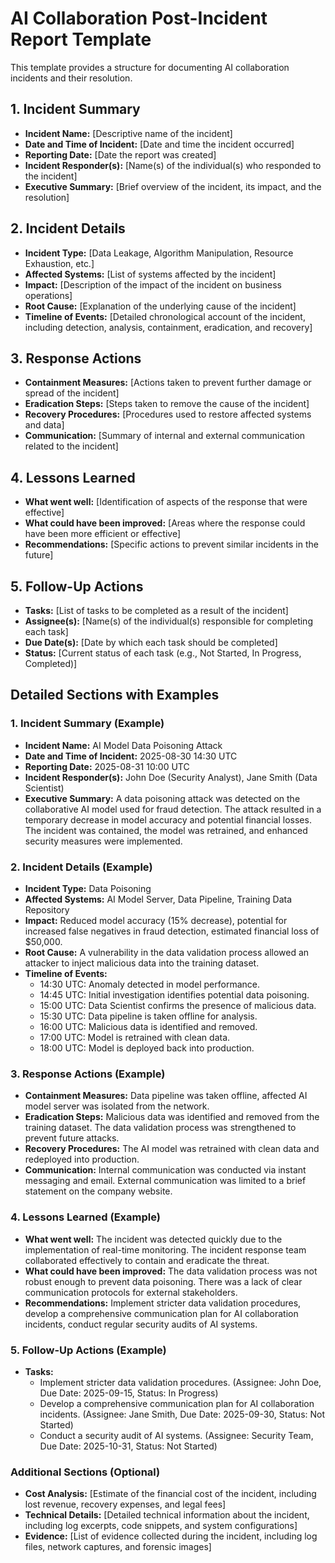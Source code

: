 # AI Collaboration Post-Incident Report Template

This template provides a structure for documenting AI collaboration incidents and their resolution.

## 1. Incident Summary
*   **Incident Name:** [Descriptive name of the incident]
*   **Date and Time of Incident:** [Date and time the incident occurred]
*   **Reporting Date:** [Date the report was created]
*   **Incident Responder(s):** [Name(s) of the individual(s) who responded to the incident]
*   **Executive Summary:** [Brief overview of the incident, its impact, and the resolution]

## 2. Incident Details
*   **Incident Type:** [Data Leakage, Algorithm Manipulation, Resource Exhaustion, etc.]
*   **Affected Systems:** [List of systems affected by the incident]
*   **Impact:** [Description of the impact of the incident on business operations]
*   **Root Cause:** [Explanation of the underlying cause of the incident]
*   **Timeline of Events:** [Detailed chronological account of the incident, including detection, analysis, containment, eradication, and recovery]

## 3. Response Actions
*   **Containment Measures:** [Actions taken to prevent further damage or spread of the incident]
*   **Eradication Steps:** [Steps taken to remove the cause of the incident]
*   **Recovery Procedures:** [Procedures used to restore affected systems and data]
*   **Communication:** [Summary of internal and external communication related to the incident]

## 4. Lessons Learned
*   **What went well:** [Identification of aspects of the response that were effective]
*   **What could have been improved:** [Areas where the response could have been more efficient or effective]
*   **Recommendations:** [Specific actions to prevent similar incidents in the future]

## 5. Follow-Up Actions
*   **Tasks:** [List of tasks to be completed as a result of the incident]
*   **Assignee(s):** [Name(s) of the individual(s) responsible for completing each task]
*   **Due Date(s):** [Date by which each task should be completed]
*   **Status:** [Current status of each task (e.g., Not Started, In Progress, Completed)]

## Detailed Sections with Examples

### 1. Incident Summary (Example)
*   **Incident Name:** AI Model Data Poisoning Attack
*   **Date and Time of Incident:** 2025-08-30 14:30 UTC
*   **Reporting Date:** 2025-08-31 10:00 UTC
*   **Incident Responder(s):** John Doe (Security Analyst), Jane Smith (Data Scientist)
*   **Executive Summary:** A data poisoning attack was detected on the collaborative AI model used for fraud detection. The attack resulted in a temporary decrease in model accuracy and potential financial losses. The incident was contained, the model was retrained, and enhanced security measures were implemented.

### 2. Incident Details (Example)
*   **Incident Type:** Data Poisoning
*   **Affected Systems:** AI Model Server, Data Pipeline, Training Data Repository
*   **Impact:** Reduced model accuracy (15% decrease), potential for increased false negatives in fraud detection, estimated financial loss of $50,000.
*   **Root Cause:** A vulnerability in the data validation process allowed an attacker to inject malicious data into the training dataset.
*   **Timeline of Events:**
    *   14:30 UTC: Anomaly detected in model performance.
    *   14:45 UTC: Initial investigation identifies potential data poisoning.
    *   15:00 UTC: Data Scientist confirms the presence of malicious data.
    *   15:30 UTC: Data pipeline is taken offline for analysis.
    *   16:00 UTC: Malicious data is identified and removed.
    *   17:00 UTC: Model is retrained with clean data.
    *   18:00 UTC: Model is deployed back into production.

### 3. Response Actions (Example)
*   **Containment Measures:** Data pipeline was taken offline, affected AI model server was isolated from the network.
*   **Eradication Steps:** Malicious data was identified and removed from the training dataset. The data validation process was strengthened to prevent future attacks.
*   **Recovery Procedures:** The AI model was retrained with clean data and redeployed into production.
*   **Communication:** Internal communication was conducted via instant messaging and email. External communication was limited to a brief statement on the company website.

### 4. Lessons Learned (Example)
*   **What went well:** The incident was detected quickly due to the implementation of real-time monitoring. The incident response team collaborated effectively to contain and eradicate the threat.
*   **What could have been improved:** The data validation process was not robust enough to prevent data poisoning. There was a lack of clear communication protocols for external stakeholders.
*   **Recommendations:** Implement stricter data validation procedures, develop a comprehensive communication plan for AI collaboration incidents, conduct regular security audits of AI systems.

### 5. Follow-Up Actions (Example)
*   **Tasks:**
    *   Implement stricter data validation procedures. (Assignee: John Doe, Due Date: 2025-09-15, Status: In Progress)
    *   Develop a comprehensive communication plan for AI collaboration incidents. (Assignee: Jane Smith, Due Date: 2025-09-30, Status: Not Started)
    *   Conduct a security audit of AI systems. (Assignee: Security Team, Due Date: 2025-10-31, Status: Not Started)

### Additional Sections (Optional)
*   **Cost Analysis:** [Estimate of the financial cost of the incident, including lost revenue, recovery expenses, and legal fees]
*   **Technical Details:** [Detailed technical information about the incident, including log excerpts, code snippets, and system configurations]
*   **Evidence:** [List of evidence collected during the incident, including log files, network captures, and forensic images]

